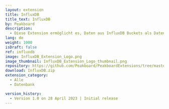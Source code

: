 ```yaml
---
layout: extension
title: InfluxDB
title_text: InfluxDB
by: Peakboard
description: 
  - Diese Extension ermöglicht es, Daten aus InfluxDB Buckets als Datenquelle in Peakboard anzubinden. So kannst du zeitbasierten Daten aus InfluxDB sowohl auslesen als auch in InfluxDB zurückschreiben. 
lang: de
weight: 1000
isDraft: false
ref: influxdb
image: InfluxDB_Extension_Logo.png
image_thumbnail: InfluxDB_Extension_Logo_thumbnail.png
repository: https://github.com/Peakboard/PeakboardExtensions/tree/master/InfluxDB
download: InfluxDB.zip
extension_category:
  - Alle
  - Datenbank

version_history:
  - Version 1.0 on 28 April 2023 | Initial release
---
```



